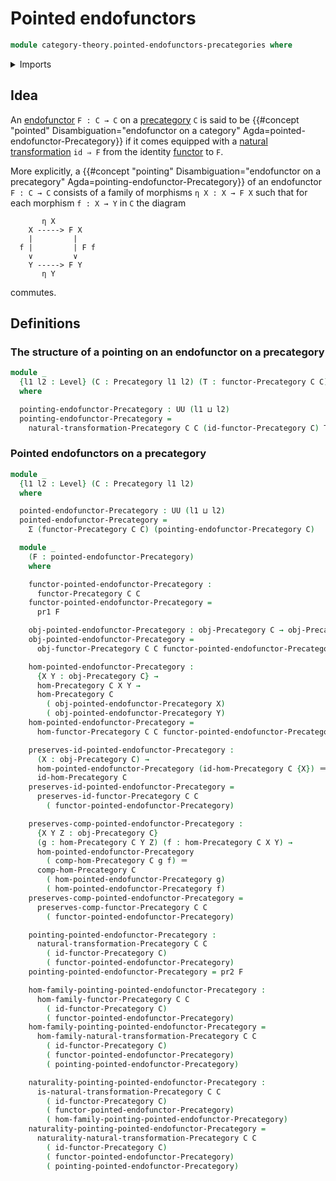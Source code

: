 # Pointed endofunctors

```agda
module category-theory.pointed-endofunctors-precategories where
```

<details><summary>Imports</summary>

```agda
open import category-theory.functors-precategories
open import category-theory.natural-transformations-functors-precategories
open import category-theory.precategories

open import foundation.dependent-pair-types
open import foundation.identity-types
open import foundation.universe-levels
```

</details>

## Idea

An [endofunctor](category-theory.functors-precategories.md) `F : C → C` on a
[precategory](category-theory.precategories.md) `C` is said to be
{{#concept "pointed" Disambiguation="endofunctor on a category" Agda=pointed-endofunctor-Precategory}}
if it comes equipped with a
[natural transformation](category-theory.natural-transformations-functors-precategories.md)
`id ⇒ F` from the identity [functor](category-theory.functors-precategories.md)
to `F`.

More explicitly, a
{{#concept "pointing" Disambiguation="endofunctor on a precategory" Agda=pointing-endofunctor-Precategory}}
of an endofunctor `F : C → C` consists of a family of morphisms `η X : X → F X`
such that for each morphism `f : X → Y` in `C` the diagram

```text
       η X
    X -----> F X
    |         |
  f |         | F f
    ∨         ∨
    Y -----> F Y
       η Y
```

commutes.

## Definitions

### The structure of a pointing on an endofunctor on a precategory

```agda
module _
  {l1 l2 : Level} (C : Precategory l1 l2) (T : functor-Precategory C C)
  where

  pointing-endofunctor-Precategory : UU (l1 ⊔ l2)
  pointing-endofunctor-Precategory =
    natural-transformation-Precategory C C (id-functor-Precategory C) T
```

### Pointed endofunctors on a precategory

```agda
module _
  {l1 l2 : Level} (C : Precategory l1 l2)
  where

  pointed-endofunctor-Precategory : UU (l1 ⊔ l2)
  pointed-endofunctor-Precategory =
    Σ (functor-Precategory C C) (pointing-endofunctor-Precategory C)

  module _
    (F : pointed-endofunctor-Precategory)
    where

    functor-pointed-endofunctor-Precategory :
      functor-Precategory C C
    functor-pointed-endofunctor-Precategory =
      pr1 F

    obj-pointed-endofunctor-Precategory : obj-Precategory C → obj-Precategory C
    obj-pointed-endofunctor-Precategory =
      obj-functor-Precategory C C functor-pointed-endofunctor-Precategory

    hom-pointed-endofunctor-Precategory :
      {X Y : obj-Precategory C} →
      hom-Precategory C X Y →
      hom-Precategory C
        ( obj-pointed-endofunctor-Precategory X)
        ( obj-pointed-endofunctor-Precategory Y)
    hom-pointed-endofunctor-Precategory =
      hom-functor-Precategory C C functor-pointed-endofunctor-Precategory

    preserves-id-pointed-endofunctor-Precategory :
      (X : obj-Precategory C) →
      hom-pointed-endofunctor-Precategory (id-hom-Precategory C {X}) ＝
      id-hom-Precategory C
    preserves-id-pointed-endofunctor-Precategory =
      preserves-id-functor-Precategory C C
        ( functor-pointed-endofunctor-Precategory)

    preserves-comp-pointed-endofunctor-Precategory :
      {X Y Z : obj-Precategory C}
      (g : hom-Precategory C Y Z) (f : hom-Precategory C X Y) →
      hom-pointed-endofunctor-Precategory
        ( comp-hom-Precategory C g f) ＝
      comp-hom-Precategory C
        ( hom-pointed-endofunctor-Precategory g)
        ( hom-pointed-endofunctor-Precategory f)
    preserves-comp-pointed-endofunctor-Precategory =
      preserves-comp-functor-Precategory C C
        ( functor-pointed-endofunctor-Precategory)

    pointing-pointed-endofunctor-Precategory :
      natural-transformation-Precategory C C
        ( id-functor-Precategory C)
        ( functor-pointed-endofunctor-Precategory)
    pointing-pointed-endofunctor-Precategory = pr2 F

    hom-family-pointing-pointed-endofunctor-Precategory :
      hom-family-functor-Precategory C C
        ( id-functor-Precategory C)
        ( functor-pointed-endofunctor-Precategory)
    hom-family-pointing-pointed-endofunctor-Precategory =
      hom-family-natural-transformation-Precategory C C
        ( id-functor-Precategory C)
        ( functor-pointed-endofunctor-Precategory)
        ( pointing-pointed-endofunctor-Precategory)

    naturality-pointing-pointed-endofunctor-Precategory :
      is-natural-transformation-Precategory C C
        ( id-functor-Precategory C)
        ( functor-pointed-endofunctor-Precategory)
        ( hom-family-pointing-pointed-endofunctor-Precategory)
    naturality-pointing-pointed-endofunctor-Precategory =
      naturality-natural-transformation-Precategory C C
        ( id-functor-Precategory C)
        ( functor-pointed-endofunctor-Precategory)
        ( pointing-pointed-endofunctor-Precategory)
```
